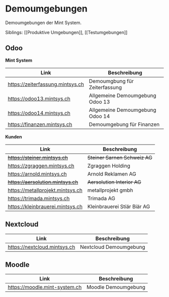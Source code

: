 # Demoumgebungen
Demoumgebungen der Mint System.

Siblings: [[Produktive Umgebungen]], [[Testumgebungen]]

## Odoo

**Mint System**

Link | Beschreibung
-|-
https://zeiterfassung.mintsys.ch | Demoumgbung für Zeiterfassung
https://odoo13.mintsys.ch | Allgemeine Demoumgebung Odoo 13
https://odoo14.mintsys.ch | Allgemeine Demoumgebung Odoo 14
https://finanzen.mintsys.ch | Demoumgebung für Finanzen

**Kunden**

Link | Beschreibung
-|-
~~https://steiner.mintsys.ch~~ | ~~Steiner Sarnen Schweiz AG~~
https://zgraggen.mintsys.ch | Zgraggen Holding
https://arnold.mintsys.ch | Arnold Reklamen AG
~~https://aersolution.mintsys.ch~~ | ~~Aersolution Interior AG~~
https://metallprojekt.mintsys.ch | metallprojekt gmbh
https://trimada.mintsys.ch | Trimada AG
https://kleinbrauerei.mintsys.ch | Kleinbrauerei Stiär Biär AG

## Nextcloud

Link | Beschreibung
-|-
https://nextcloud.mintsys.ch | Nextcloud Demoumgebung

## Moodle

Link | Beschreibung
-|-
https://moodle.mint-system.ch | Moodle Demoumgebung